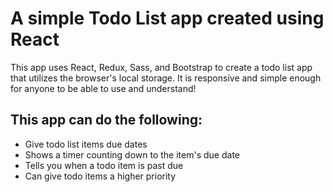 # A simple Todo List app created using React
This app uses React, Redux, Sass, and Bootstrap to create a todo list app that utilizes the browser's local storage. It is responsive and simple enough for anyone to be able to use and understand!

## This app can do the following:

* Give todo list items due dates
* Shows a timer counting down to the item's due date
* Tells you when a todo item is past due
* Can give todo items a higher priority
